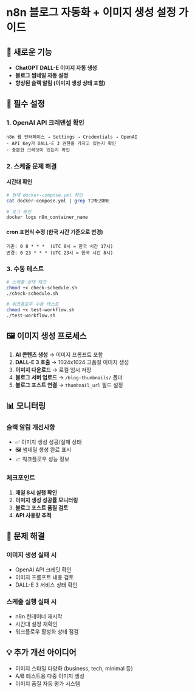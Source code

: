 # n8n 블로그 자동화 + 이미지 생성 설정 가이드

## 🎯 새로운 기능
- **ChatGPT DALL-E 이미지 자동 생성**
- **블로그 썸네일 자동 설정**
- **향상된 슬랙 알림 (이미지 생성 상태 포함)**

## 🔧 필수 설정

### 1. OpenAI API 크레덴셜 확인
```
n8n 웹 인터페이스 → Settings → Credentials → OpenAI
- API Key가 DALL-E 3 권한을 가지고 있는지 확인
- 충분한 크레딧이 있는지 확인
```

### 2. 스케줄 문제 해결

#### 시간대 확인
```bash
# 현재 docker-compose.yml 확인
cat docker-compose.yml | grep TIMEZONE

# 로그 확인
docker logs n8n_container_name
```

#### cron 표현식 수정 (한국 시간 기준으로 변경)
```
기존: 0 8 * * *  (UTC 8시 = 한국 시간 17시)
변경: 0 23 * * * (UTC 23시 = 한국 시간 8시)
```

### 3. 수동 테스트
```bash
# 스케줄 상태 체크
chmod +x check-schedule.sh
./check-schedule.sh

# 워크플로우 수동 테스트
chmod +x test-workflow.sh
./test-workflow.sh
```

## 🖼️ 이미지 생성 프로세스

1. **AI 콘텐츠 생성** → 이미지 프롬프트 포함
2. **DALL-E 3 호출** → 1024x1024 고품질 이미지 생성
3. **이미지 다운로드** → 로컬 임시 저장
4. **블로그 서버 업로드** → `/blog-thumbnails/` 폴더
5. **블로그 포스트 연결** → `thumbnail_url` 필드 설정

## 📊 모니터링

### 슬랙 알림 개선사항
- ✅ 이미지 생성 성공/실패 상태
- 🖼️ 썸네일 생성 완료 표시
- 📈 워크플로우 성능 정보

### 체크포인트
1. **매일 8시 실행 확인**
2. **이미지 생성 성공률 모니터링**
3. **블로그 포스트 품질 검토**
4. **API 사용량 추적**

## 🚨 문제 해결

### 이미지 생성 실패 시
- OpenAI API 크레딧 확인
- 이미지 프롬프트 내용 검토
- DALL-E 3 서비스 상태 확인

### 스케줄 실행 실패 시
- n8n 컨테이너 재시작
- 시간대 설정 재확인
- 워크플로우 활성화 상태 점검

## 💡 추가 개선 아이디어
- 이미지 스타일 다양화 (business, tech, minimal 등)
- A/B 테스트용 다중 이미지 생성
- 이미지 품질 자동 평가 시스템
